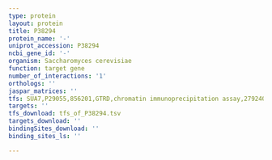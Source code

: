 ```yaml
---
type: protein
layout: protein
title: P38294
protein_name: '-'
uniprot_accession: P38294
ncbi_gene_id: '-'
organism: Saccharomyces cerevisiae
function: target gene
number_of_interactions: '1'
orthologs: ''
jaspar_matrices: ''
tfs: SUA7,P29055,856201,GTRD,chromatin immunoprecipitation assay,27924024%5Buid%5D,No
targets: ''
tfs_download: tfs_of_P38294.tsv
targets_download: ''
bindingSites_download: ''
binding_sites_ls: ''

---
```

